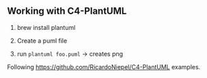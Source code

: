 ## Working with C4-PlantUML

1. brew install plantuml

2. Create a puml file

3. run `plantuml foo.puml` -> creates png


Following https://github.com/RicardoNiepel/C4-PlantUML examples.  

